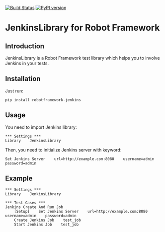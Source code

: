 [![Build Status](https://travis-ci.org/okgolove/robotframework-jenkins.svg?branch=master)](https://travis-ci.org/okgolove/robotframework-jenkins)
[![PyPI version](https://badge.fury.io/py/robotframework-jenkins.svg)](https://badge.fury.io/py/robotframework-jenkins)

JenkinsLibrary for Robot Framework
==============================

Introduction
------------

JenkinsLibrary is a Robot Framework test
library which helps you to involve Jenkins in your tests.

Installation
------------

Just run:

    pip install robotframework-jenkins

Usage
------------

You need to import Jenkins library:

    *** Settings ***
    Library    JenkinsLibrary
Then, you need to initialize Jenkins server with keyword:

    Set Jenkins Server    url=http://example.com:8080    username=admin    password=admin

Example
------------
    *** Settings ***
    Library    JenkinsLibrary

    *** Test Cases ***
    Jenkins Create And Run Job
        [Setup]    Set Jenkins Server    url=http://example.com:8080    username=admin    password=admin
        Create Jenkins Job    test_job
        Start Jenkins Job    test_job

